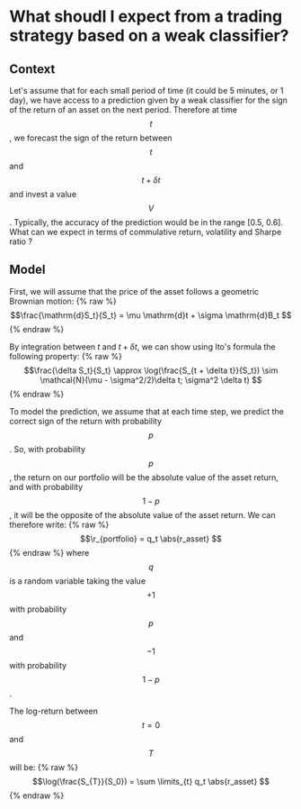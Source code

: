 <script src="https://cdn.mathjax.org/mathjax/latest/MathJax.js?config=TeX-AMS-MML_HTMLorMML" type="text/javascript"></script>

# What shoudl I expect from a trading strategy based on a weak classifier?

## Context

Let's assume that for each small period of time (it could be 5 minutes, or 1 day), we have access to a prediction given by a weak classifier for the sign of the return of an asset on the next period. Therefore at time $$t$$, we forecast the sign of the return between $$t$$ and $$t + \delta t$$ and invest a value $$V$$. Typically, the accuracy of the prediction would be in the range [0.5, 0.6]. What can we expect in terms of commulative return, volatility and Sharpe ratio ?

## Model
First, we will assume that the price of the asset follows a geometric Brownian motion:
{% raw %} 
$$\frac{\mathrm{d}S_t}{S_t} = \mu \mathrm{d}t + \sigma \mathrm{d}B_t $$ 
{% endraw %}

By integration between $t$ and $t + \delta t$, we can show using Ito's formula the following property:
{% raw %} 
$$\frac{\delta S_t}{S_t} \approx \log(\frac{S_{t + \delta t}}{S_t}) \sim \mathcal{N}(\mu  - \sigma^2/2)\delta t;  \sigma^2 \delta t) $$ 
{% endraw %}

To model the prediction, we assume that at each time step, we predict the correct sign of the return with probability $$p$$. So, with probability $$p$$, the return on our portfolio will be the absolute value of the asset return, and with probability $$1 - p$$, it will be the opposite of the absolute value of the asset return. We can therefore write:
{% raw %} 
$$\r_{portfolio} = q_t \abs{r_asset} $$ 
{% endraw %}
where $$q$$ is a random variable taking the value $$+1$$ with probability $$p$$ and $$-1$$ with probability $$1-p$$.

The log-return between $$t=0$$ and $$T$$ will be:
{% raw %} 
$$\log(\frac{S_{T}}{S_0}) = \sum \limits_{t} q_t \abs{r_asset} $$
{% endraw %}


